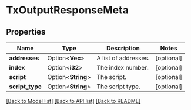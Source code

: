 # TxOutputResponseMeta

## Properties

Name | Type | Description | Notes
------------ | ------------- | ------------- | -------------
**addresses** | Option<**Vec<String>**> | A list of addresses. | [optional]
**index** | Option<**i32**> | The index number. | [optional]
**script** | Option<**String**> | The script. | [optional]
**script_type** | Option<**String**> | The script type. | [optional]

[[Back to Model list]](../README.md#documentation-for-models) [[Back to API list]](../README.md#documentation-for-api-endpoints) [[Back to README]](../README.md)


